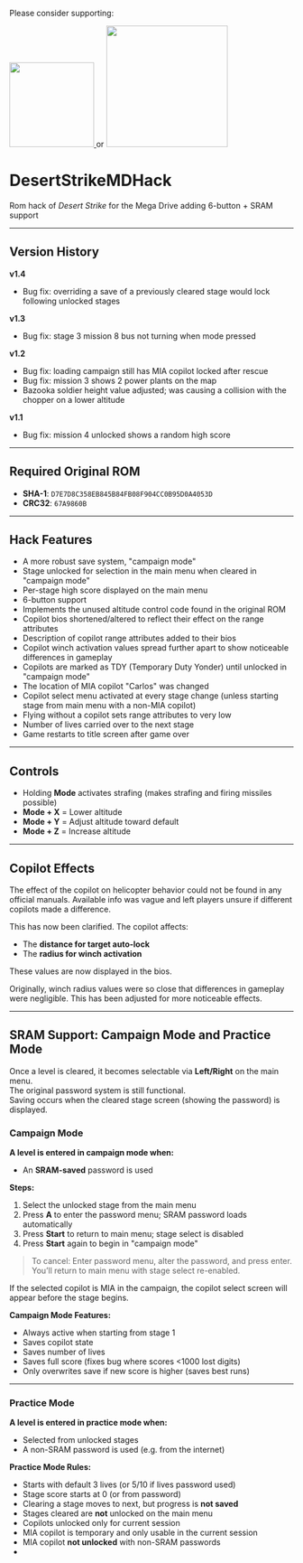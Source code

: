 Please consider supporting:

<a href="https://www.buymeacoffee.com/nani16bit" target="_blank">
  <img src="https://cdn.buymeacoffee.com/buttons/v2/default-yellow.png" width="150" />
</a> 
or 
<a href="https://github.com/sponsors/irmaosver-e" target="_blank">
<img src="https://img.shields.io/badge/GitHub%20Sponsors-brightgreen" width="215" />
</a>

# DesertStrikeMDHack

Rom hack of *Desert Strike* for the Mega Drive adding 6-button + SRAM support

---

## Version History

**v1.4**
- Bug fix: overriding a save of a previously cleared stage would lock following unlocked stages

**v1.3**
- Bug fix: stage 3 mission 8 bus not turning when mode pressed

**v1.2**
- Bug fix: loading campaign still has MIA copilot locked after rescue
- Bug fix: mission 3 shows 2 power plants on the map
- Bazooka soldier height value adjusted; was causing a collision with the chopper on a lower altitude

**v1.1**
- Bug fix: mission 4 unlocked shows a random high score

---

## Required Original ROM

- **SHA-1**: `D7E7D8C358EB845B84FB08F904CC0B95D0A4053D`
- **CRC32**: `67A9860B`

---

## Hack Features

- A more robust save system, "campaign mode"
- Stage unlocked for selection in the main menu when cleared in "campaign mode"
- Per-stage high score displayed on the main menu
- 6-button support
- Implements the unused altitude control code found in the original ROM
- Copilot bios shortened/altered to reflect their effect on the range attributes
- Description of copilot range attributes added to their bios
- Copilot winch activation values spread further apart to show noticeable differences in gameplay
- Copilots are marked as TDY (Temporary Duty Yonder) until unlocked in "campaign mode"
- The location of MIA copilot "Carlos" was changed
- Copilot select menu activated at every stage change (unless starting stage from main menu with a non-MIA copilot)
- Flying without a copilot sets range attributes to very low
- Number of lives carried over to the next stage
- Game restarts to title screen after game over

---

## Controls

- Holding **Mode** activates strafing (makes strafing and firing missiles possible)
- **Mode + X** = Lower altitude  
- **Mode + Y** = Adjust altitude toward default  
- **Mode + Z** = Increase altitude  

---

## Copilot Effects

The effect of the copilot on helicopter behavior could not be found in any official manuals. Available info was vague and left players unsure if different copilots made a difference.

This has now been clarified. The copilot affects:
- The **distance for target auto-lock**
- The **radius for winch activation**

These values are now displayed in the bios.

Originally, winch radius values were so close that differences in gameplay were negligible. This has been adjusted for more noticeable effects.

---

## SRAM Support: Campaign Mode and Practice Mode

Once a level is cleared, it becomes selectable via **Left/Right** on the main menu.  
The original password system is still functional.  
Saving occurs when the cleared stage screen (showing the password) is displayed.

### Campaign Mode

**A level is entered in campaign mode when:**
- An **SRAM-saved** password is used

**Steps:**
1. Select the unlocked stage from the main menu  
2. Press **A** to enter the password menu; SRAM password loads automatically  
3. Press **Start** to return to main menu; stage select is disabled  
4. Press **Start** again to begin in "campaign mode"  

> To cancel: Enter password menu, alter the password, and press enter. You’ll return to main menu with stage select re-enabled.

If the selected copilot is MIA in the campaign, the copilot select screen will appear before the stage begins.

**Campaign Mode Features:**
- Always active when starting from stage 1
- Saves copilot state
- Saves number of lives
- Saves full score (fixes bug where scores <1000 lost digits)
- Only overwrites save if new score is higher (saves best runs)

---

### Practice Mode

**A level is entered in practice mode when:**
- Selected from unlocked stages  
- A non-SRAM password is used (e.g. from the internet)

**Practice Mode Rules:**
- Starts with default 3 lives (or 5/10 if lives password used)
- Stage score starts at 0 (or from password)
- Clearing a stage moves to next, but progress is **not saved**
- Stages cleared are **not** unlocked on the main menu
- Copilots unlocked only for current session
- MIA copilot is temporary and only usable in the current session
- MIA copilot **not unlocked** with non-SRAM passwords
- 
